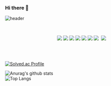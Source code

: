### Hi there 👋

<!--
**karl21-02/karl21-02** is a ✨ _special_ ✨ repository because its `README.md` (this file) appears on your GitHub profile.

Here are some ideas to get you started:

- 🔭 I’m currently working on ...
- 🌱 I’m currently learning ...
- 👯 I’m looking to collaborate on ...
- 🤔 I’m looking for help with ...
- 💬 Ask me about ...
- 📫 How to reach me: ...
- 😄 Pronouns: ...
- ⚡ Fun fact: ...
-->
![header](https://capsule-render.vercel.app/api?type=slice&color=auto&height=300&section=header&text=Code%20With%20Karl!&fontSize=90)

<div align="center">
  <br><br>
  <img src="https://img.shields.io/badge/JAVA-orange?style=plastic&logo=JAVA&logoColor=#ECD53F"/>
  <img src="https://img.shields.io/badge/Spring Boot-green?style=plastic&logo=Spring Boot&logoColor=#6DB33F"/>
  <img src="https://img.shields.io/badge/JavaScript-yellow?style=plastic&logo=JavaScript&logoColor=#ECD53F"/>
  <img src="https://img.shields.io/badge/CSS3-blue?style=plastic&logo=CSS3&logoColor=#1572B6"/>
  <img src="https://img.shields.io/badge/HTML5-red?style=plastic&logo=HTML5&logoColor=#E34F26"/>
  <img src="https://img.shields.io/badge/FLUTTER-orange?style=plastic&logo=FLUTTER&logoColor=#800080"/>
  <img src="https://img.shields.io/badge/MYSQL-3766AB?style=flat-square&logo=MYSQL&logoColor=red"/></a>&nbsp 
  <img src="https://img.shields.io/badge/yellow?style=flat-square&logo=Python&logoColor=yellow"/></a>&nbsp 
</div>
<br><br><br>

[![Solved.ac Profile](http://mazassumnida.wtf/api/v2/generate_badge?boj=manuna530)](https://solved.ac/manuna530/)

![Anurag's github stats](https://github-readme-stats.vercel.app/api?username=karl21-02&show_icons=true&theme=tokyonight)
<br>
![Top Langs](https://github-readme-stats.vercel.app/api/top-langs/?username=karl21-02&layout=compact&theme=tokyonight)
